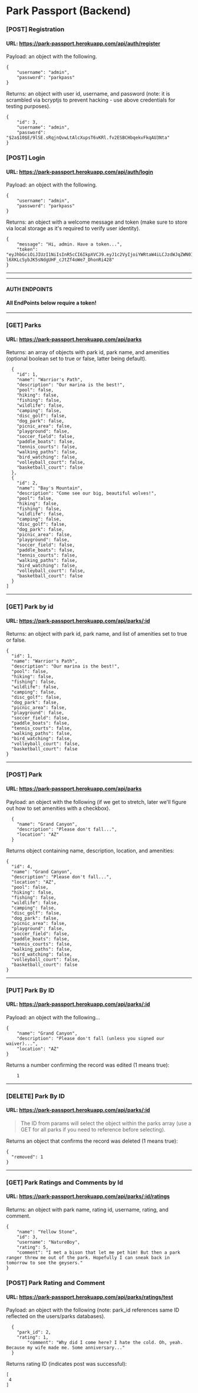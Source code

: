 # Park Passport (Backend)

### [POST] Registration

#### URL: https://park-passport.herokuapp.com/api/auth/register

Payload: an object with the following.
```
{
	"username": "admin",
	"password": "parkpass"
}
```

Returns: an object with user id, username, and password (note: it is scrambled via bcryptjs to prevent hacking - use above credentials for testing purposes).

```
{
    "id": 3,
    "username": "admin",
    "password": "$2a$10$E/9lSE.sRqjnQvwLtAlcXupsT6vKRl.fv2ESBCHbqekvFkqAU3Nta"
}
```
### [POST] Login

#### URL: https://park-passport.herokuapp.com/api/auth/login

Payload: an object with the following.
```
{
	"username": "admin",
	"password": "parkpass"
}
```

Returns: an object with a welcome message and token (make sure to store via local storage as it's required to verify user identity).

```
{
    "message": "Hi, admin. Have a token...",
    "token": "eyJhbGciOiJIUzI1NiIsInR5cCI6IkpXVCJ9.eyJ1c2VyIjoiYWRtaW4iLCJzdWJqZWN0IjozLCJpYXQiOjE1NzE2OTQxMDQsImV4cCI6MTU3MTc4MDUwNH0.RP-l6XKLcSybJK5sNdgUHF_cJtZf4oWe7_DhonRi428"
}
```
---
___

#### AUTH ENDPOINTS
#### All EndPoints below require a token!
---
### [GET] Parks

#### URL: https://park-passport.herokuapp.com/api/parks

Returns: an array of objects with park id, park name, and amenities (optional boolean set to true or false, latter being default). 

```[
  {
    "id": 1,
    "name": "Warrior's Path",
    "description": "Our marina is the best!",
    "pool": false,
    "hiking": false,
    "fishing": false,
    "wildlife": false,
    "camping": false,
    "disc_golf": false,
    "dog_park": false,
    "picnic_area": false,
    "playground": false,
    "soccer_field": false,
    "paddle_boats": false,
    "tennis_courts": false,
    "walking_paths": false,
    "bird_watching": false,
    "volleyball_court": false,
    "basketball_court": false
  },
  {
    "id": 2,
    "name": "Bay's Mountain",
    "description": "Come see our big, beautiful wolves!",
    "pool": false,
    "hiking": false,
    "fishing": false,
    "wildlife": false,
    "camping": false,
    "disc_golf": false,
    "dog_park": false,
    "picnic_area": false,
    "playground": false,
    "soccer_field": false,
    "paddle_boats": false,
    "tennis_courts": false,
    "walking_paths": false,
    "bird_watching": false,
    "volleyball_court": false,
    "basketball_court": false
  }
]
```
---
### [GET] Park by id

#### URL: https://park-passport.herokuapp.com/api/parks/:id

Returns: an object with park id, park name, and list of amenities set to true or false.

```
{
  "id": 1,
  "name": "Warrior's Path",
  "description": "Our marina is the best!",
  "pool": false,
  "hiking": false,
  "fishing": false,
  "wildlife": false,
  "camping": false,
  "disc_golf": false,
  "dog_park": false,
  "picnic_area": false,
  "playground": false,
  "soccer_field": false,
  "paddle_boats": false,
  "tennis_courts": false,
  "walking_paths": false,
  "bird_watching": false,
  "volleyball_court": false,
  "basketball_court": false
}
```
---

### [POST] Park

#### URL: https://park-passport.herokuapp.com/api/parks
Payload: an object with the following (if we get to stretch, later we'll figure out how to set amenities with a checkbox).
```
  {
	"name": "Grand Canyon",
	"description": "Please don't fall...",
	"location": "AZ"
  }
```

Returns object containing name, description, location, and amenities: 

```
{
  "id": 4,
  "name": "Grand Canyon",
  "description": "Please don't fall...",
  "location": "AZ",
  "pool": false,
  "hiking": false,
  "fishing": false,
  "wildlife": false,
  "camping": false,
  "disc_golf": false,
  "dog_park": false,
  "picnic_area": false,
  "playground": false,
  "soccer_field": false,
  "paddle_boats": false,
  "tennis_courts": false,
  "walking_paths": false,
  "bird_watching": false,
  "volleyball_court": false,
  "basketball_court": false
}
```
---
### [PUT] Park By ID

#### URL: https://park-passport.herokuapp.com/api/parks/:id
Payload: an object with the following...
```
{
	"name": "Grand Canyon",
	"description": "Please don't fall (unless you signed our waiver)...",
	"location": "AZ"
}
```

Returns a number confirming the record was edited (1 means true):

```
    1
```
---
### [DELETE] Park By ID

#### URL: https://park-passport.herokuapp.com/api/parks/:id
> The ID from params will select the object within the parks array (use a GET for all parks if you need to reference before selecting).

Returns an object that confirms the record was deleted (1 means true):

```
{
  "removed": 1
}
```

---

### [GET] Park Ratings and Comments by Id

#### URL: https://park-passport.herokuapp.com/api/parks/:id/ratings

Returns: an object with park name, rating id, username, rating, and comment.

```
{
    "name": "Yellow Stone",
    "id": 3,
    "username": "NatureBoy",
    "rating": 5,
    "comment": "I met a bison that let me pet him! But then a park ranger threw me out of the park. Hopefully I can sneak back in tomorrow to see the geysers."
}
```

### [POST] Park Rating and Comment

#### URL: https://park-passport.herokuapp.com/api/parks/ratings/test

Payload: an object with the following (note: park_id references same ID reflected on the users/parks databases).
```
  {
	"park_id": 2,
	"rating": 1,
        "comment": "Why did I come here? I hate the cold. Oh, yeah. Because my wife made me. Some anniversary..."
  }
```

Returns rating ID (indicates post was successful):

```
[
 4
]
```
